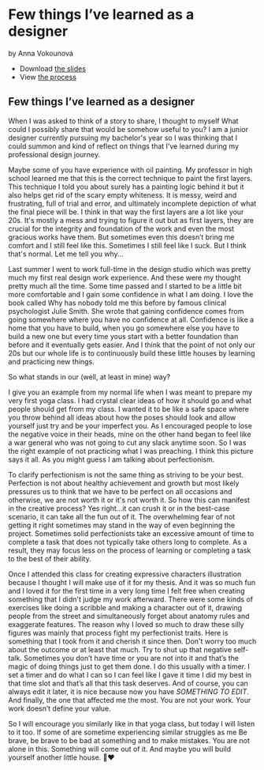 # Few things I’ve learned as a designer

by Anna Vokounová

- Download [the slides](slides.pdf) <!-- Link to your slides: PDF, Figma, etc. -->
- View [the process](process.md) <!-- Preparation, show and tell your process; think, case study. -->


## Few things I’ve learned as a designer
When I was asked to think of a story to share, I thought to myself What could I possibly share that would be somehow useful to you? I am a junior designer currently pursuing my bachelor's year so I was thinking that I could summon and kind of reflect on things that I’ve learned during my professional design journey.

Maybe some of you have experience with oil painting. My professor in high school learned me that this is the correct technique to paint the first layers.  This technique I told you about surely has a painting logic behind it but it also helps get rid of the scary empty whiteness. It is messy, weird and frustrating, full of trial and error, and ultimately incomplete depiction of what the final piece will be. I think in that way the first layers are a lot like your 20s. It's mostly a mess and trying to figure it out but as first layers, they are crucial for the integrity and foundation of the work and even the most gracious works have them. But sometimes even this doesn’t bring me comfort and I still feel like this. Sometimes I still feel like I suck. But I think that's normal. Let me tell you why...

Last summer I went to work full-time in the design studio which was pretty much my first real design work experience. And these were my thought pretty much all the time.
Some time passed and I started to be a little bit more comfortable and I gain some confidence in what I am doing. I love the book called Why has nobody told me this before by famous clinical psychologist Julie Smith. She wrote that gaining confidence comes from going somewhere where you have no confidence at all. Confidence is like a home that you have to build, when you go somewhere else you have to build a new one but every time yous start with a better foundation than before and it eventually gets easier. And I think that the point of not only our 20s but our whole life is to continuously build these little houses by learning and practicing new things.

So what stands in our (well, at least in mine) way? 

I give you an example from my normal life when I was meant to prepare my very first yoga class. I had crystal clear ideas of how it should go and what people should get from my class. I wanted it to be like a safe space where you throw behind all ideas about how the poses should look and allow yourself just try and be your imperfect you. As I encouraged people to lose the negative voice in their heads, mine on the other hand began to feel like a war general who was not going to cut any slack anytime soon. So I was the right example of not practicing what I was preaching. I think this picture says it all. As you might guess I am talking about perfectionism. 

To clarify perfectionism is not the same thing as striving to be your best. Perfection is not about healthy achievement and growth but most likely pressures us to think that we have to be perfect on all occasions and otherwise, we are not worth it or it's not worth it. So how this can manifest in the creative process? Yes right…it can crush it or in the best-case scenario, it can take all the fun out of it. The overwhelming fear of not getting it right sometimes may stand in the way of even beginning the project. Sometimes solid perfectionists take an excessive amount of time to complete a task that does not typically take others long to complete.  As a result, they may focus less on the process of learning or completing a task to the best of their ability.

Once I attended this class for creating expressive characters illustration because I thought I will make use of it for my thesis. And it was so much fun and I loved it for the first time in a very long time I felt free when creating something that I didn't judge my work afterward. There were some kinds of exercises like doing a scribble and making a character out of it, drawing people from the street and simultaneously forget about anatomy rules and exaggerate features. The reason why I loved so much to draw these silly figures was mainly that process fight my perfectionist traits. Here is something that I took from it and cherish it since then. Don't worry too much about the outcome or at least that much. Try to shut up that negative self-talk. Sometimes you don’t have time or you are not into it and that’s the magic of doing things just to get them done. I do this usually with a timer. I set a timer and do what I can so I can feel like I gave it time I did my best in that time slot and that’s all that this task deserves. And of course, you can always edit it later, it is nice because now you have *SOMETHING TO EDIT*. And finally, the one that affected me the most. You are not your work. Your work doesn’t define your value.  

So I will encourage you similarly like in that yoga class, but today I will listen to it too. If some of are sometime experiencing similar struggles as me Be brave, be brave to be bad at something and to make mistakes. You are not alone in this. Something will come out of it. And maybe you will build yourself another little house. 🥹❤️

